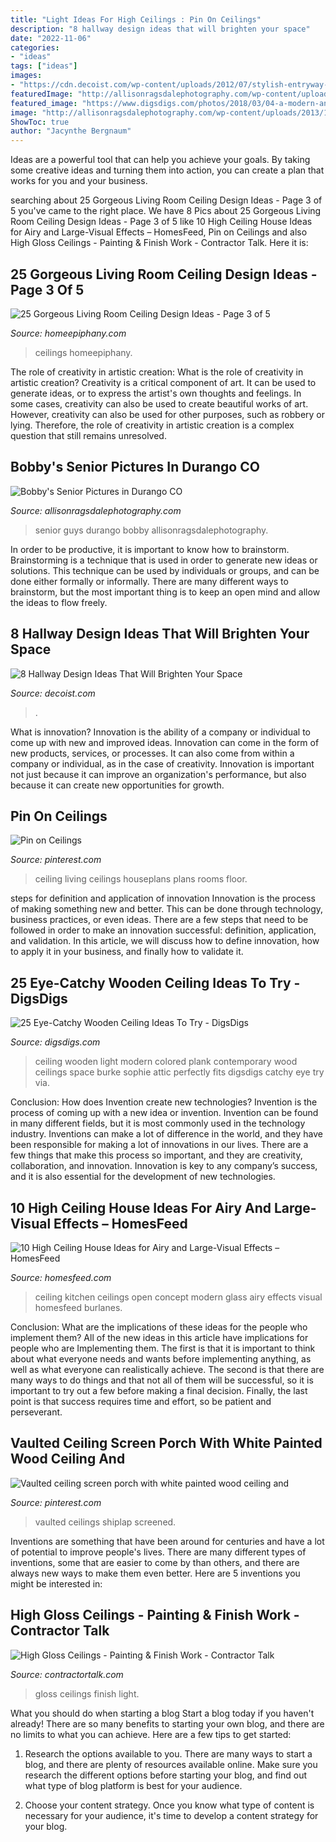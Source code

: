 ```yaml
---
title: "Light Ideas For High Ceilings : Pin On Ceilings"
description: "8 hallway design ideas that will brighten your space"
date: "2022-11-06"
categories:
- "ideas"
tags: ["ideas"]
images:
- "https://cdn.decoist.com/wp-content/uploads/2012/07/stylish-entryway-wallpaper.jpg"
featuredImage: "http://allisonragsdalephotography.com/wp-content/uploads/2013/11/allisonragsdalephotography-8635.jpg"
featured_image: "https://www.digsdigs.com/photos/2018/03/04-a-modern-and-light-colored-wooden-plank-attic-ceiling-perfectly-fits-the-contemporary-space.jpg"
image: "http://allisonragsdalephotography.com/wp-content/uploads/2013/11/allisonragsdalephotography-8635.jpg"
ShowToc: true
author: "Jacynthe Bergnaum"
---
```



Ideas are a powerful tool that can help you achieve your goals. By taking some creative ideas and turning them into action, you can create a plan that works for you and your business.

	

		
searching about 25 Gorgeous Living Room Ceiling Design Ideas - Page 3 of 5 you've came to the right place. We have 8 Pics about 25 Gorgeous Living Room Ceiling Design Ideas - Page 3 of 5 like 10 High Ceiling House Ideas for Airy and Large-Visual Effects – HomesFeed, Pin on Ceilings and also High Gloss Ceilings - Painting &amp; Finish Work - Contractor Talk. Here it is:
		
    
## 25 Gorgeous Living Room Ceiling Design Ideas - Page 3 Of 5

<img loading=lazy src="https://homeepiphany.com/wp-content/uploads/2016/06/25-Gorgeous-Living-Room-Ceiling-Design-Ideas-14.jpg" onerror="this.onerror=null;this.src='https://tse1.mm.bing.net/th?id=OIP.hGz9ifPApuwJXOf02wBjIgHaFj&amp;pid=15.1';" alt="25 Gorgeous Living Room Ceiling Design Ideas - Page 3 of 5">

_Source: homeepiphany.com_

>ceilings homeepiphany. 

	

The role of creativity in artistic creation: What is the role of creativity in artistic creation?
Creativity is a critical component of art. It can be used to generate ideas, or to express the artist's own thoughts and feelings. In some cases, creativity can also be used to create beautiful works of art. However, creativity can also be used for other purposes, such as robbery or lying. Therefore, the role of creativity in artistic creation is a complex question that still remains unresolved.

    
## Bobby&#039;s Senior Pictures In Durango CO

<img loading=lazy src="http://allisonragsdalephotography.com/wp-content/uploads/2013/11/allisonragsdalephotography-8635.jpg" onerror="this.onerror=null;this.src='https://tse4.mm.bing.net/th?id=OIP.drfe3TmMdbgQNVTxWYe_agHaLI&amp;pid=15.1';" alt="Bobby&#039;s Senior Pictures in Durango CO">

_Source: allisonragsdalephotography.com_

>senior guys durango bobby allisonragsdalephotography. 

	

In order to be productive, it is important to know how to brainstorm. Brainstorming is a technique that is used in order to generate new ideas or solutions. This technique can be used by individuals or groups, and can be done either formally or informally. There are many different ways to brainstorm, but the most important thing is to keep an open mind and allow the ideas to flow freely.

    
## 8 Hallway Design Ideas That Will Brighten Your Space

<img loading=lazy src="https://cdn.decoist.com/wp-content/uploads/2012/07/stylish-entryway-wallpaper.jpg" onerror="this.onerror=null;this.src='https://tse2.mm.bing.net/th?id=OIP.w7PgLzmrxAJ-Coz0KKVP7wHaJ3&amp;pid=15.1';" alt="8 Hallway Design Ideas That Will Brighten Your Space">

_Source: decoist.com_

>. 

	

What is innovation?
Innovation is the ability of a company or individual to come up with new and improved ideas. Innovation can come in the form of new products, services, or processes. It can also come from within a company or individual, as in the case of creativity. Innovation is important not just because it can improve an organization's performance, but also because it can create new opportunities for growth.

    
## Pin On Ceilings

<img loading=lazy src="https://i.pinimg.com/736x/76/94/9c/76949cb0ce32629154b19844016ade1e--ceilings.jpg" onerror="this.onerror=null;this.src='https://tse1.mm.bing.net/th?id=OIP.y1CyCddlpmnQqoiWgoiz2QHaKQ&amp;pid=15.1';" alt="Pin on Ceilings">

_Source: pinterest.com_

>ceiling living ceilings houseplans plans rooms floor. 

	

steps for definition and application of innovation
Innovation is the process of making something new and better. This can be done through technology, business practices, or even ideas. There are a few steps that need to be followed in order to make an innovation successful: definition, application, and validation. In this article, we will discuss how to define innovation, how to apply it in your business, and finally how to validate it.

    
## 25 Eye-Catchy Wooden Ceiling Ideas To Try - DigsDigs

<img loading=lazy src="https://www.digsdigs.com/photos/2018/03/04-a-modern-and-light-colored-wooden-plank-attic-ceiling-perfectly-fits-the-contemporary-space.jpg" onerror="this.onerror=null;this.src='https://tse2.mm.bing.net/th?id=OIP.G9c1IH-1Ofig3k-7OEEd0wAAAA&amp;pid=15.1';" alt="25 Eye-Catchy Wooden Ceiling Ideas To Try - DigsDigs">

_Source: digsdigs.com_

>ceiling wooden light modern colored plank contemporary wood ceilings space burke sophie attic perfectly fits digsdigs catchy eye try via. 

	

Conclusion: How does Invention create new technologies?
Invention is the process of coming up with a new idea or invention. Invention can be found in many different fields, but it is most commonly used in the technology industry. Inventions can make a lot of difference in the world, and they have been responsible for making a lot of innovations in our lives. There are a few things that make this process so important, and they are creativity, collaboration, and innovation. Innovation is key to any company’s success, and it is also essential for the development of new technologies.

    
## 10 High Ceiling House Ideas For Airy And Large-Visual Effects – HomesFeed

<img loading=lazy src="http://homesfeed.com/wp-content/uploads/2018/03/open-concept-kitchen-with-high-angled-glass-ceilings-white-laminated-top-kitchen-island-white-tiled-floors-modern-pendants.jpg" onerror="this.onerror=null;this.src='https://tse2.mm.bing.net/th?id=OIP.YmwJnHgkby5Iuk-k-Z0KkQHaLH&amp;pid=15.1';" alt="10 High Ceiling House Ideas for Airy and Large-Visual Effects – HomesFeed">

_Source: homesfeed.com_

>ceiling kitchen ceilings open concept modern glass airy effects visual homesfeed burlanes. 

	

Conclusion: What are the implications of these ideas for the people who implement them?
All of the new ideas in this article have implications for people who are Implementing them. The first is that it is important to think about what everyone needs and wants before implementing anything, as well as what everyone can realistically achieve. The second is that there are many ways to do things and that not all of them will be successful, so it is important to try out a few before making a final decision. Finally, the last point is that success requires time and effort, so be patient and perseverant.

    
## Vaulted Ceiling Screen Porch With White Painted Wood Ceiling And

<img loading=lazy src="https://i.pinimg.com/736x/a7/64/ec/a764ec20542345707dedde4e19268bf3.jpg" onerror="this.onerror=null;this.src='https://tse1.mm.bing.net/th?id=OIP.gGunlhii8Hfel5YwdIqGbQHaLH&amp;pid=15.1';" alt="Vaulted ceiling screen porch with white painted wood ceiling and">

_Source: pinterest.com_

>vaulted ceilings shiplap screened. 

	

Inventions are something that have been around for centuries and have a lot of potential to improve people's lives. There are many different types of inventions, some that are easier to come by than others, and there are always new ways to make them even better. Here are 5 inventions you might be interested in: 

    
## High Gloss Ceilings - Painting &amp; Finish Work - Contractor Talk

<img loading=lazy src="https://www.contractortalk.com/attachments/f8/32404d1274579847-high-gloss-ceilings-boroplaster-005.jpg" onerror="this.onerror=null;this.src='https://tse4.mm.bing.net/th?id=OIP.fV-f6aFSE4uBBZ2UjqcfIAHaFj&amp;pid=15.1';" alt="High Gloss Ceilings - Painting &amp; Finish Work - Contractor Talk">

_Source: contractortalk.com_

>gloss ceilings finish light. 

	

What you should do when starting a blog
Start a blog today if you haven't already! There are so many benefits to starting your own blog, and there are no limits to what you can achieve. Here are a few tips to get started:
1. Research the options available to you. There are many ways to start a blog, and there are plenty of resources available online. Make sure you research the different options before starting your blog, and find out what type of blog platform is best for your audience.

2. Choose your content strategy. Once you know what type of content is necessary for your audience, it's time to develop a content strategy for your blog.

